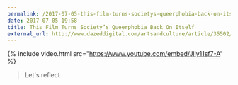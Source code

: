 ```yaml
---
permalink: /2017-07-05-this-film-turns-societys-queerphobia-back-on-itself
date: 2017-07-05 19:58
title: This Film Turns Society’s Queerphobia Back On Itself
external_url: http://www.dazeddigital.com/artsandculture/article/35502/1/shon-faye-s-film-turns-society-s-queerphobia-back-on-itself
---
```


{% include video.html src="https://www.youtube.com/embed/Jlly11sf7-A" %}

> Let's reflect